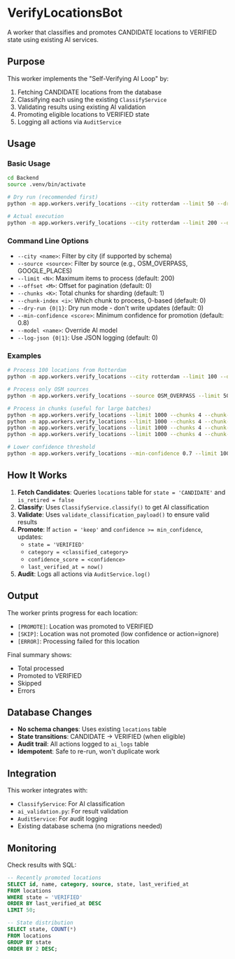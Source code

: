 # VerifyLocationsBot

A worker that classifies and promotes CANDIDATE locations to VERIFIED state using existing AI services.

## Purpose

This worker implements the "Self-Verifying AI Loop" by:
1. Fetching CANDIDATE locations from the database
2. Classifying each using the existing `ClassifyService`
3. Validating results using existing AI validation
4. Promoting eligible locations to VERIFIED state
5. Logging all actions via `AuditService`

## Usage

### Basic Usage

```bash
cd Backend
source .venv/bin/activate

# Dry run (recommended first)
python -m app.workers.verify_locations --city rotterdam --limit 50 --dry-run 1

# Actual execution
python -m app.workers.verify_locations --city rotterdam --limit 200 --dry-run 0
```

### Command Line Options

- `--city <name>`: Filter by city (if supported by schema)
- `--source <source>`: Filter by source (e.g., OSM_OVERPASS, GOOGLE_PLACES)
- `--limit <N>`: Maximum items to process (default: 200)
- `--offset <M>`: Offset for pagination (default: 0)
- `--chunks <K>`: Total chunks for sharding (default: 1)
- `--chunk-index <i>`: Which chunk to process, 0-based (default: 0)
- `--dry-run {0|1}`: Dry run mode - don't write updates (default: 0)
- `--min-confidence <score>`: Minimum confidence for promotion (default: 0.8)
- `--model <name>`: Override AI model
- `--log-json {0|1}`: Use JSON logging (default: 0)

### Examples

```bash
# Process 100 locations from Rotterdam
python -m app.workers.verify_locations --city rotterdam --limit 100 --dry-run 0

# Process only OSM sources
python -m app.workers.verify_locations --source OSM_OVERPASS --limit 50 --dry-run 0

# Process in chunks (useful for large batches)
python -m app.workers.verify_locations --limit 1000 --chunks 4 --chunk-index 0 --dry-run 0
python -m app.workers.verify_locations --limit 1000 --chunks 4 --chunk-index 1 --dry-run 0
python -m app.workers.verify_locations --limit 1000 --chunks 4 --chunk-index 2 --dry-run 0
python -m app.workers.verify_locations --limit 1000 --chunks 4 --chunk-index 3 --dry-run 0

# Lower confidence threshold
python -m app.workers.verify_locations --min-confidence 0.7 --limit 100 --dry-run 0
```

## How It Works

1. **Fetch Candidates**: Queries `locations` table for `state = 'CANDIDATE'` and `is_retired = false`
2. **Classify**: Uses `ClassifyService.classify()` to get AI classification
3. **Validate**: Uses `validate_classification_payload()` to ensure valid results
4. **Promote**: If `action = 'keep'` and `confidence >= min_confidence`, updates:
   - `state = 'VERIFIED'`
   - `category = <classified_category>`
   - `confidence_score = <confidence>`
   - `last_verified_at = now()`
5. **Audit**: Logs all actions via `AuditService.log()`

## Output

The worker prints progress for each location:
- `[PROMOTE]`: Location was promoted to VERIFIED
- `[SKIP]`: Location was not promoted (low confidence or action=ignore)
- `[ERROR]`: Processing failed for this location

Final summary shows:
- Total processed
- Promoted to VERIFIED
- Skipped
- Errors

## Database Changes

- **No schema changes**: Uses existing `locations` table
- **State transitions**: CANDIDATE → VERIFIED (when eligible)
- **Audit trail**: All actions logged to `ai_logs` table
- **Idempotent**: Safe to re-run, won't duplicate work

## Integration

This worker integrates with:
- `ClassifyService`: For AI classification
- `ai_validation.py`: For result validation
- `AuditService`: For audit logging
- Existing database schema (no migrations needed)

## Monitoring

Check results with SQL:
```sql
-- Recently promoted locations
SELECT id, name, category, source, state, last_verified_at
FROM locations
WHERE state = 'VERIFIED'
ORDER BY last_verified_at DESC
LIMIT 50;

-- State distribution
SELECT state, COUNT(*)
FROM locations
GROUP BY state
ORDER BY 2 DESC;
```
